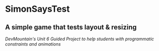 # SimonSaysTest
## A simple game that tests layout &amp; resizing

*DevMountain's Unit 6 Guided Project to help students with programmatic constraints and animations*
